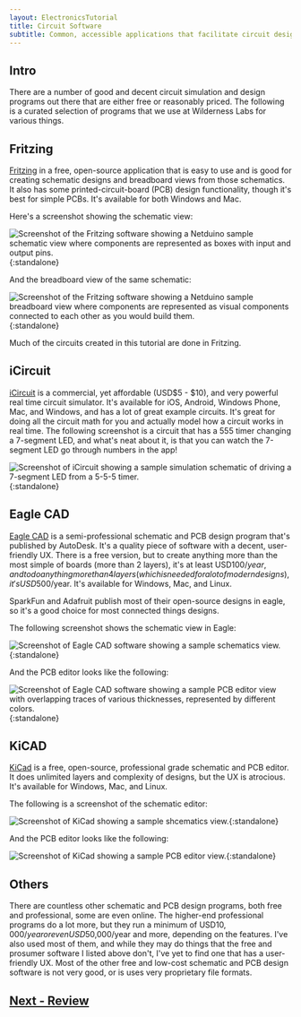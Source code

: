 ```yaml
---
layout: ElectronicsTutorial
title: Circuit Software
subtitle: Common, accessible applications that facilitate circuit design and analysis.
---
```


## Intro

There are a number of good and decent circuit simulation and design programs out there that are either free or reasonably priced. The following is a curated selection of programs that we use at Wilderness Labs for various things.

## Fritzing

[Fritzing](http://fritzing.org/) in a free, open-source application that is easy to use and is good for creating schematic designs and breadboard views from those schematics. It also has some printed-circuit-board (PCB) design functionality, though it's best for simple PCBs. It's available for both Windows and Mac.

Here's a screenshot showing the schematic view:

![Screenshot of the Fritzing software showing a Netduino sample schematic view where components are represented as boxes with input and output pins.](Fritzing_Schematic_View.png){:standalone}

And the breadboard view of the same schematic:

![Screenshot of the Fritzing software showing a Netduino sample breadboard view where components are represented as visual components connected to each other as you would build them.](Fritzing_Breadboard_View.png){:standalone}

Much of the circuits created in this tutorial are done in Fritzing.

## iCircuit

[iCircuit](http://icircuitapp.com/) is a commercial, yet affordable (USD$5 - $10), and very powerful real time circuit simulator. It's available for iOS, Android, Windows Phone, Mac, and Windows, and has a lot of great example circuits. It's great for doing all the circuit math for you and actually model how a circuit works in real time. The following screenshot is a circuit that has a 555 timer changing a 7-segment LED, and what's neat about it, is that you can watch the 7-segment LED go through numbers in the app!

![Screenshot of iCircuit showing a sample simulation schematic of driving a 7-segment LED from a 5-5-5 timer.](iCircuit.png){:standalone}

## Eagle CAD

[Eagle CAD](https://www.autodesk.com/products/eagle/free-download) is a semi-professional schematic and PCB design program that's published by AutoDesk. It's a quality piece of software with a decent, user-friendly UX. There is a free version, but to create anything more than the most simple of boards (more than 2 layers), it's at least USD$100/year, and to do anything more than 4 layers (which is needed for a lot of modern designs), it's USD$500/year. It's available for Windows, Mac, and Linux.

SparkFun and Adafruit publish most of their open-source designs in eagle, so it's a good choice for most connected things designs.

The following screenshot shows the schematic view in Eagle:

![Screenshot of Eagle CAD software showing a sample schematics view.](Eagle_Schematic_View.png){:standalone}

And the PCB editor looks like the following:

![Screenshot of Eagle CAD software showing a sample PCB editor view with overlapping traces of various thicknesses, represented by different colors.](Eagle_PCB_Design_View.png){:standalone}

## KiCAD

[KiCad](http://kicad-pcb.org/) is a free, open-source, professional grade schematic and PCB editor. It does unlimited layers and complexity of designs, but the UX is atrocious. It's available for Windows, Mac, and Linux.

The following is a screenshot of the schematic editor:

![Screenshot of KiCad showing a sample shcematics view.](KiCad_Schematic_View.png){:standalone}

And the PCB editor looks like the following:

![Screenshot of KiCad showing a sample PCB editor view.](KiCad_PCB_Design_View.png){:standalone}

## Others

There are countless other schematic and PCB design programs, both free and professional, some are even online. The higher-end professional programs do a lot more, but they run a minimum of USD$10,000/year or even USD$50,000/year and more, depending on the features. I've also used most of them, and while they may do things that the free and prosumer software I listed above don't, I've yet to find one that has a user-friendly UX. Most of the other free and low-cost schematic and PCB design software is not very good, or is uses very proprietary file formats.

## [Next - Review](../Review)